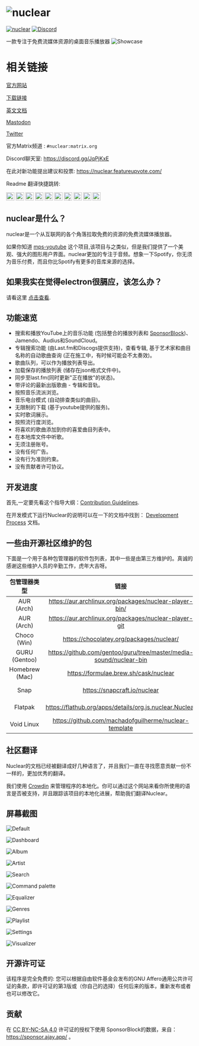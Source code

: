 # ![nuclear](https://i.imgur.com/oT1006i.png) 
[![nuclear](https://snapcraft.io//nuclear/badge.svg)](https://snapcraft.io/nuclear) [![Discord](https://img.shields.io/badge/Discord-7289DA?style=for-the-badge&logo=discord&logoColor=white)](https://discord.gg/JqPjKxE)

一款专注于免费流媒体资源的桌面音乐播放器
![Showcase](https://i.imgur.com/8qHu66J.png)

# 相关链接

[官方网站](https://nuclear.js.org)

[下载链接](https://github.com/nukeop/nuclear/releases)

[英文文档](https://nukeop.gitbook.io/nuclear/)

[Mastodon](https://fosstodon.org/@nuclearplayer)

[Twitter](https://twitter.com/nuclear_player)

官方Matrix频道 : `#nuclear:matrix.org`

Discord聊天室: https://discord.gg/JqPjKxE

在此对新功能提出建议和投票: https://nuclear.featureupvote.com/

Readme 翻译快捷跳转: 

<kbd>[<img title="Deutsch" alt="Deutsch" src="https://cdn.statically.io/gh/hjnilsson/country-flags/master/svg/de.svg" width="22">](docs/README-de.md)</kbd>
<kbd>[<img title="Português" alt="Português" src="https://cdn.statically.io/gh/hjnilsson/country-flags/master/svg/br.svg" width="22">](docs/README-ptbr.md)</kbd>
<kbd>[<img title="Svenska" alt="Svenska" src="https://cdn.statically.io/gh/hjnilsson/country-flags/master/svg/se.svg" width="22">](docs/README-se.md)</kbd>
<kbd>[<img title="English" alt="English" src="https://cdn.statically.io/gh/hjnilsson/country-flags/master/svg/us.svg" width="22">](README.md)</kbd>
<kbd>[<img title="Hebrew" alt="Hebrew" src="https://cdn.statically.io/gh/hjnilsson/country-flags/master/svg/il.svg" width="22">](docs/README-he.md)</kbd>
<kbd>[<img title="Italiano" alt="Italiano" src="https://cdn.statically.io/gh/hjnilsson/country-flags/master/svg/it.svg" width="22">](docs/README-it.md)</kbd>
<kbd>[<img title="Türkçe" alt="Türkçe" src="https://cdn.statically.io/gh/hjnilsson/country-flags/master/svg/tr.svg" width="22">](docs/README-tr.md)</kbd>
<kbd>[<img title="Español" alt="Español" src="https://cdn.statically.io/gh/hjnilsson/country-flags/master/svg/es.svg" width="22">](docs/README-es.md)</kbd>
<kbd>[<img title="Indonesia" alt="Indonesia" src="https://cdn.statically.io/gh/hjnilsson/country-flags/master/svg/id.svg" width="22">](docs/README-id.md)</kbd>
<kbd>[<img title="Français" alt="Français" src="https://cdn.statically.io/gh/hjnilsson/country-flags/master/svg/fr.svg" width="22">](docs/README-fr.md)</kbd>

## nuclear是什么？
nuclear是一个从互联网的各个角落拉取免费的资源的免费流媒体播放器。

如果你知道 [mps-youtube](https://github.com/mps-youtube/mps-youtube) 这个项目,该项目与之类似，但是我们提供了一个美观、强大的图形用户界面。nuclear更加的专注于音频。想象一下Spotify，你无须为音乐付费，而且你比Spotify有更多的音库来源的选择。

## 如果我实在觉得electron很膈应，该怎么办？
请看这里 [点击查看](./electron.md).

## 功能速览

- 搜索和播放YouTube上的音乐功能 (包括整合的播放列表和 [SponsorBlock](https://sponsor.ajay.app/))、Jamendo、Audius和SoundCloud。
- 专辑搜索功能 (由Last.fm和Discogs提供支持)，查看专辑, 基于艺术家和曲目名称的自动歌曲查询 (正在施工中，有时候可能会不太奏效)。
- 歌曲队列，可以作为播放列表导出。
- 加载保存的播放列表 (储存在json格式文件中)。
- 同步至last.fm(同时更新"正在播放"的状态)。
- 带评论的最新出版歌曲 - 专辑和音轨。
- 按照音乐流派浏览。
- 音乐电台模式 (自动排查类似的曲目)。
- 无限制的下载 (基于youtube提供的服务)。
- 实时歌词展示。
- 按照流行度浏览。
- 将喜欢的歌曲添加到你的喜爱曲目列表中。
- 在本地库文件中听歌。
- 无须注册账号。
- 没有任何广告。
- 没有行为准则约束。
- 没有贡献者许可协议。

## 开发进度

首先,一定要先看这个指导大纲：[Contribution Guidelines](https://nukeop.gitbook.io/nuclear/contributing/contribution-guidelines).

在开发模式下运行Nuclear的说明可以在一下的文档中找到： [Development Process](https://nukeop.gitbook.io/nuclear/developer-resources/development-process) 文档。

## 一些由开源社区维护的包

下面是一个用于各种包管理器的软件包列表，其中一些是由第三方维护的。真诚的感谢这些维护人员的辛勤工作，虎年大吉呀。

| 包管理器类型   | 链接                                                               | 维护者                                   | 安装方法                           |
|:--------------:|:------------------------------------------------------------------:|:--------------------------------------------:|:---------------------------------------------:|
| AUR (Arch)     | https://aur.archlinux.org/packages/nuclear-player-bin/             | [nukeop](https://github.com/nukeop)          | yay -s nuclear-player-bin                     |
| AUR (Arch)     | https://aur.archlinux.org/packages/nuclear-player-git              | [nukeop](https://github.com/nukeop)          | yay -s nuclear-player-git                     |
| Choco (Win)    | https://chocolatey.org/packages/nuclear/                           | [JourneyOver](https://github.com/JourneyOver)| choco install nuclear                         |
| GURU (Gentoo)  | https://github.com/gentoo/guru/tree/master/media-sound/nuclear-bin | Orphaned    | emerge nuclear-bin                            |
| Homebrew (Mac) | https://formulae.brew.sh/cask/nuclear                              | Homebrew                                     | brew install --cask nuclear                   |
| Snap           | https://snapcraft.io/nuclear                                       | [nukeop](https://github.com/nukeop)          | sudo snap install nuclear                     |
| Flatpak        | https://flathub.org/apps/details/org.js.nuclear.Nuclear            | [nukeop](https://github.com/nukeop)          | flatpak install flathub org.js.nuclear.Nuclear|
| Void Linux     | https://github.com/machadofguilherme/nuclear-template              | [machadofguilherme](https://github.com/machadofguilherme) | See readme


## 社区翻译
Nuclear的文档已经被翻译成好几种语言了，并且我们一直在寻找愿意贡献一份不一样的，更加优秀的翻译。

我们使用 [Crowdin](https://crowdin.com/project/nuclear) 来管理程序的本地化。你可以通过这个网站来看你所使用的语言是否被支持，并且跟踪该项目的本地化进展，帮助我们翻译Nuclear。

## 屏幕截图

![Default](../screenshots/screenshot_default.jpg)

![Dashboard](../screenshots/screenshot_dashboard.jpg)

![Album](../screenshots/screenshot_album.jpg)

![Artist](../screenshots/screenshot_artist.jpg)

![Search](../screenshots/screenshot_search.jpg)

![Command palette](../screenshots/screenshot_command_palette.jpg)

![Equalizer](../screenshots/screenshot_equalizer.jpg)

![Genres](../screenshots/screenshot_genres.jpg)

![Playlist](../screenshots/screenshot_playlist.jpg)

![Settings](../screenshots/screenshot_settings.jpg)

![Visualizer](../screenshots/screenshot_visualizer.jpg)

## 开源许可证

该程序是完全免费的:  您可以根据自由软件基金会发布的GNU Affero通用公共许可证的条款，即许可证的第3版或（你自己的选择）任何后来的版本，重新发布或者也可以修改它。

## 贡献
在 [CC BY-NC-SA 4.0](https://creativecommons.org/licenses/by-nc-sa/4.0/) 许可证的授权下使用 SponsorBlock的数据，来自： https://sponsor.ajay.app/ 。
